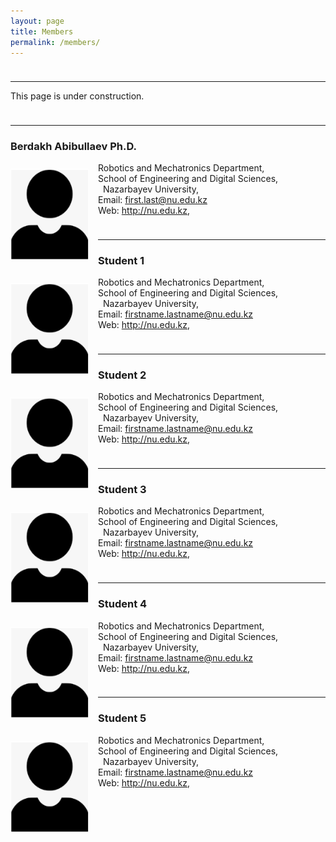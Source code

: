 ```yaml
---
layout: page
title: Members
permalink: /members/
---
```

<p style="margin-bottom:1cm;"> <hr> </p>


This page is under construction.

<p style="margin-bottom:1cm;"> <hr> </p>


###  Berdakh Abibullaev Ph.D. 
<img src="..\images\logo.png"
     style="float: left; margin-right: 15px; 
     margin-top:10px; margin-bottom: 10px; 
     width:125px;height:145px;" 
     />

Robotics and Mechatronics Department, <br/>
School of Engineering and Digital Sciences, <br/> 
Nazarbayev University, <br/>
Email: <a href="mailto:first.last@nu.edu.kz">first.last@nu.edu.kz</a>  
Web: http://nu.edu.kz, <br/>

<p style="margin-bottom:1cm;"> <hr> </p>


### Student 1

<img src="..\images\logo.png"
     style="float: left; margin-right: 15px; 
     margin-top:10px; margin-bottom: 10px; 
     width:125px;height:145px;" 
     />

Robotics and Mechatronics Department, <br/>
School of Engineering and Digital Sciences, <br/> 
Nazarbayev University, <br/>
Email: <a href="mailto:first.last@nu.edu.kz">firstname.lastname@nu.edu.kz</a>  
Web: http://nu.edu.kz, <br/>



<p style="margin-bottom:1cm;"> <hr> </p>

### Student 2

<img src="..\images\logo.png"
     style="float: left; margin-right: 15px; 
     margin-top:10px; margin-bottom: 10px; 
     width:125px;height:145px;" 
     />
     
Robotics and Mechatronics Department, <br/>
School of Engineering and Digital Sciences, <br/> 
Nazarbayev University, <br/>
Email: <a href="mailto:first.last@nu.edu.kz">firstname.lastname@nu.edu.kz</a>  
Web: http://nu.edu.kz, <br/>

<p style="margin-bottom:1cm;"> <hr> </p>

### Student 3

<img src="..\images\logo.png"
     style="float: left; margin-right: 15px; 
     margin-top:10px; margin-bottom: 10px; 
     width:125px;height:145px;" 
     />
     

Robotics and Mechatronics Department, <br/>
School of Engineering and Digital Sciences, <br/> 
Nazarbayev University, <br/>
Email: <a href="mailto:first.last@nu.edu.kz">firstname.lastname@nu.edu.kz</a>  
Web: http://nu.edu.kz, <br/>

<p style="margin-bottom:1cm;"> <hr> </p>

### Student 4

<img src="..\images\logo.png"
     style="float: left; margin-right: 15px; 
     margin-top:10px; margin-bottom: 10px; 
     width:125px;height:145px;" 
     />
     
Robotics and Mechatronics Department, <br/>
School of Engineering and Digital Sciences, <br/> 
Nazarbayev University, <br/>
Email: <a href="mailto:first.last@nu.edu.kz">firstname.lastname@nu.edu.kz</a>  
Web: http://nu.edu.kz, <br/>

<p style="margin-bottom:1cm;"> <hr> </p>

### Student 5

<img src="..\images\logo.png"
     style="float: left; margin-right: 15px; 
     margin-top:10px; margin-bottom: 10px; 
     width:125px;height:145px;" 
     />
     
Robotics and Mechatronics Department, <br/>
School of Engineering and Digital Sciences, <br/> 
Nazarbayev University, <br/>
Email: <a href="mailto:first.last@nu.edu.kz">firstname.lastname@nu.edu.kz</a>  
Web: http://nu.edu.kz, <br/>
